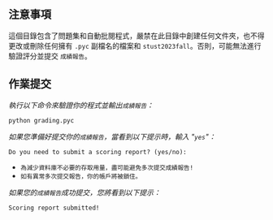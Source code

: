 ## 注意事項

這個目錄包含了問題集和自動批閱程式，嚴禁在此目錄中創建任何文件夾，也不得更改或刪除任何擁有 `.pyc` 副檔名的檔案和 `stust2023fall`。否則，可能無法進行驗證評分並提交 `成績報告`。


## 作業提交

*執行以下命令來驗證你的程式並輸出`成績報告`：*
```
python grading.pyc
```

*如果您準備好提交你的`成績報告`，當看到以下提示時，輸入 "`yes`"：*
```
Do you need to submit a scoring report? (yes/no):
```
- `為減少資料庫不必要的存取用量，盡可能避免多次提交成績報告!` 
- `如有異常多次提交報告，你的帳戶將被鎖住。`

*如果您的`成績報告`成功提交，您將看到以下提示：*
```
Scoring report submitted!
```
